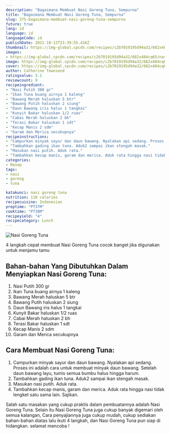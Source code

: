 ```yaml
---
description: "Bagaimana Membuat Nasi Goreng Tuna, Sempurna"
title: "Bagaimana Membuat Nasi Goreng Tuna, Sempurna"
slug: 375-bagaimana-membuat-nasi-goreng-tuna-sempurna
future: true
lang: id
language: id
languageCode: id
publishDate: 2021-10-12T23:39:55.416Z 
thumbnail: https://img-global.cpcdn.com/recipes/c2b7019195d94a32/682x484cq65/nasi-goreng-tuna-foto-resep-utama.png
images:
- https://img-global.cpcdn.com/recipes/c2b7019195d94a32/682x484cq65/nasi-goreng-tuna-foto-resep-utama.png
image: https://img-global.cpcdn.com/recipes/c2b7019195d94a32/682x484cq65/nasi-goreng-tuna-foto-resep-utama.png
cover: https://img-global.cpcdn.com/recipes/c2b7019195d94a32/682x484cq65/nasi-goreng-tuna-foto-resep-utama.png
author: Catherine Townsend
ratingvalue: 3.1
reviewcount: 9
recipeingredient:
- "Nasi Putih 300 gr"
- "Ikan Tuna buang airnya 1 kaleng"
- "Bawang Merah haluskan 5 btr"
- "Bawang Putih haluskan 2 siung"
- "Daun Bawang iris halus 1 tangkai"
- "Kunyit Bakar haluskan 1/2 ruas"
- "Cabai Merah haluskan 2 bh"
- "Terasi Bakar haluskan 1 sdt"
- "Kecap Manis 2 sdm"
- "Garam dan Merica secukupnya"
recipeinstructions:
- "Campurkan minyak sayur dan daun bawang. Nyalakan api sedang. Proses ini adalah cara untuk membuat minyak daun bawang. Setelah daun bawang layu, tumis semua bumbu halus hingga harum."
- "Tambahkan gading ikan tuna. Aduk2 sampai ikan stengah masak."
- "Masukan nasi putih. Aduk rata."
- "Tambahkan kecap manis, garam dan merica. Aduk rata hingga nasi tidak lengket satu sama lain. Sajikan."
categories:
- Resep
tags:
- nasi
- goreng
- tuna

katakunci: nasi goreng tuna 
nutrition: 110 calories
recipecuisine: Indonesian
preptime: "PT37M"
cooktime: "PT38M"
recipeyield: "4"
recipecategory: Lunch
---
```



![Nasi Goreng Tuna](https://img-global.cpcdn.com/recipes/c2b7019195d94a32/682x484cq65/nasi-goreng-tuna-foto-resep-utama.png)

4 langkah cepat membuat  Nasi Goreng Tuna cocok banget jika digunakan untuk menjamu tamu

<!--inarticleads1-->

## Bahan-bahan Yang Dibutuhkan Dalam Menyiapkan Nasi Goreng Tuna:

1. Nasi Putih 300 gr
1. Ikan Tuna buang airnya 1 kaleng
1. Bawang Merah haluskan 5 btr
1. Bawang Putih haluskan 2 siung
1. Daun Bawang iris halus 1 tangkai
1. Kunyit Bakar haluskan 1/2 ruas
1. Cabai Merah haluskan 2 bh
1. Terasi Bakar haluskan 1 sdt
1. Kecap Manis 2 sdm
1. Garam dan Merica secukupnya



<!--inarticleads2-->

## Cara Membuat Nasi Goreng Tuna:

1. Campurkan minyak sayur dan daun bawang. Nyalakan api sedang. Proses ini adalah cara untuk membuat minyak daun bawang. Setelah daun bawang layu, tumis semua bumbu halus hingga harum.
1. Tambahkan gading ikan tuna. Aduk2 sampai ikan stengah masak.
1. Masukan nasi putih. Aduk rata.
1. Tambahkan kecap manis, garam dan merica. Aduk rata hingga nasi tidak lengket satu sama lain. Sajikan.




Salah satu masakan yang cukup praktis dalam pembuatannya adalah  Nasi Goreng Tuna. Selain itu  Nasi Goreng Tuna  juga cukup banyak digemari oleh semua kalangan, Cara penyajiannya juga cukup mudah, cukup sediakan bahan-bahan diatas lalu ikuti 4 langkah, dan  Nasi Goreng Tuna  pun siap di hidangkan. selamat mencoba !
